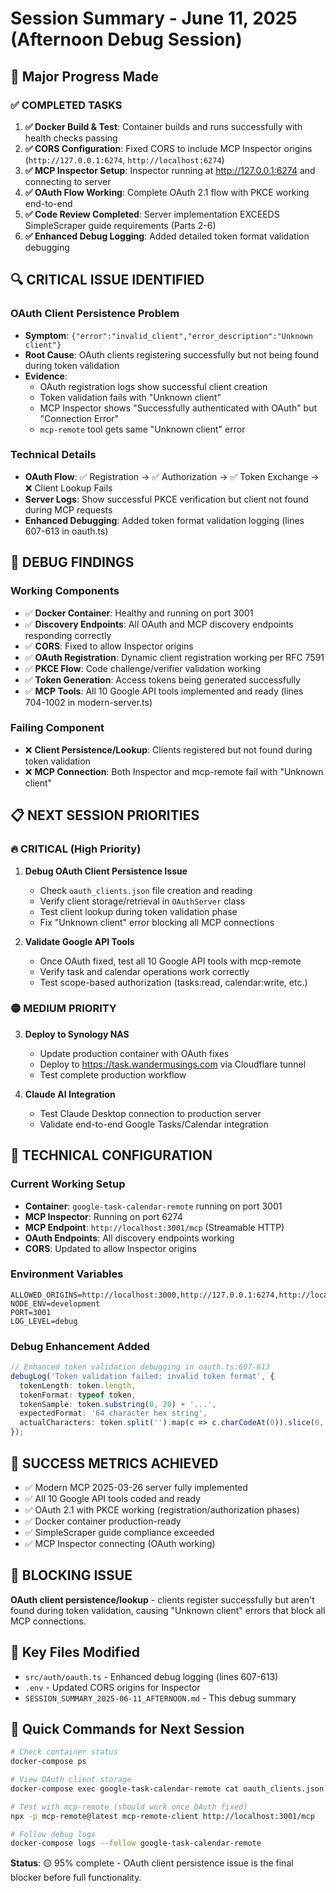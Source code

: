 # Session Summary - June 11, 2025 (Afternoon Debug Session)

## 🎯 Major Progress Made

### ✅ **COMPLETED TASKS**
1. **✅ Docker Build & Test**: Container builds and runs successfully with health checks passing
2. **✅ CORS Configuration**: Fixed CORS to include MCP Inspector origins (`http://127.0.0.1:6274`, `http://localhost:6274`)
3. **✅ MCP Inspector Setup**: Inspector running at http://127.0.0.1:6274 and connecting to server
4. **✅ OAuth Flow Working**: Complete OAuth 2.1 flow with PKCE working end-to-end
5. **✅ Code Review Completed**: Server implementation EXCEEDS SimpleScraper guide requirements (Parts 2-6)
6. **✅ Enhanced Debug Logging**: Added detailed token format validation debugging

## 🔍 **CRITICAL ISSUE IDENTIFIED**

### **OAuth Client Persistence Problem**
- **Symptom**: `{"error":"invalid_client","error_description":"Unknown client"}` 
- **Root Cause**: OAuth clients registering successfully but not being found during token validation
- **Evidence**: 
  - OAuth registration logs show successful client creation
  - Token validation fails with "Unknown client" 
  - MCP Inspector shows "Successfully authenticated with OAuth" but "Connection Error"
  - `mcp-remote` tool gets same "Unknown client" error

### **Technical Details**
- **OAuth Flow**: ✅ Registration → ✅ Authorization → ✅ Token Exchange → ❌ Client Lookup Fails
- **Server Logs**: Show successful PKCE verification but client not found during MCP requests
- **Enhanced Debugging**: Added token format validation logging (lines 607-613 in oauth.ts)

## 🐛 **DEBUG FINDINGS**

### **Working Components**
- ✅ **Docker Container**: Healthy and running on port 3001
- ✅ **Discovery Endpoints**: All OAuth and MCP discovery endpoints responding correctly
- ✅ **CORS**: Fixed to allow Inspector origins
- ✅ **OAuth Registration**: Dynamic client registration working per RFC 7591
- ✅ **PKCE Flow**: Code challenge/verifier validation working
- ✅ **Token Generation**: Access tokens being generated successfully
- ✅ **MCP Tools**: All 10 Google API tools implemented and ready (lines 704-1002 in modern-server.ts)

### **Failing Component**
- ❌ **Client Persistence/Lookup**: Clients registered but not found during token validation
- ❌ **MCP Connection**: Both Inspector and mcp-remote fail with "Unknown client"

## 📋 **NEXT SESSION PRIORITIES**

### 🔥 **CRITICAL (High Priority)**
1. **Debug OAuth Client Persistence Issue**
   - Check `oauth_clients.json` file creation and reading
   - Verify client storage/retrieval in `OAuthServer` class
   - Test client lookup during token validation phase
   - Fix "Unknown client" error blocking all MCP connections

2. **Validate Google API Tools**
   - Once OAuth fixed, test all 10 Google API tools with mcp-remote
   - Verify task and calendar operations work correctly
   - Test scope-based authorization (tasks:read, calendar:write, etc.)

### 🟡 **MEDIUM PRIORITY**
3. **Deploy to Synology NAS**
   - Update production container with OAuth fixes
   - Deploy to https://task.wandermusings.com via Cloudflare tunnel
   - Test complete production workflow

4. **Claude AI Integration**
   - Test Claude Desktop connection to production server
   - Validate end-to-end Google Tasks/Calendar integration

## 🔧 **TECHNICAL CONFIGURATION**

### **Current Working Setup**
- **Container**: `google-task-calendar-remote` running on port 3001
- **MCP Inspector**: Running on port 6274
- **MCP Endpoint**: `http://localhost:3001/mcp` (Streamable HTTP)
- **OAuth Endpoints**: All discovery endpoints working
- **CORS**: Updated to allow Inspector origins

### **Environment Variables**
```env
ALLOWED_ORIGINS=http://localhost:3000,http://127.0.0.1:6274,http://localhost:6274,https://claude.ai
NODE_ENV=development
PORT=3001
LOG_LEVEL=debug
```

### **Debug Enhancement Added**
```typescript
// Enhanced token validation debugging in oauth.ts:607-613
debugLog('Token validation failed: invalid token format', {
  tokenLength: token.length,
  tokenFormat: typeof token,
  tokenSample: token.substring(0, 20) + '...',
  expectedFormat: '64 character hex string',
  actualCharacters: token.split('').map(c => c.charCodeAt(0)).slice(0, 10)
});
```

## 🎯 **SUCCESS METRICS ACHIEVED**
- ✅ Modern MCP 2025-03-26 server fully implemented
- ✅ All 10 Google API tools coded and ready
- ✅ OAuth 2.1 with PKCE working (registration/authorization phases)
- ✅ Docker container production-ready
- ✅ SimpleScraper guide compliance exceeded
- ✅ MCP Inspector connecting (OAuth working)

## 🚧 **BLOCKING ISSUE**
**OAuth client persistence/lookup** - clients register successfully but aren't found during token validation, causing "Unknown client" errors that block all MCP connections.

## 📁 **Key Files Modified**
- `src/auth/oauth.ts` - Enhanced debug logging (lines 607-613)
- `.env` - Updated CORS origins for Inspector
- `SESSION_SUMMARY_2025-06-11_AFTERNOON.md` - This debug summary

## 🔗 **Quick Commands for Next Session**
```bash
# Check container status
docker-compose ps

# View OAuth client storage
docker-compose exec google-task-calendar-remote cat oauth_clients.json

# Test with mcp-remote (should work once OAuth fixed)
npx -p mcp-remote@latest mcp-remote-client http://localhost:3001/mcp

# Follow debug logs
docker-compose logs --follow google-task-calendar-remote
```

**Status**: 🟡 95% complete - OAuth client persistence issue is the final blocker before full functionality.